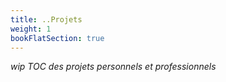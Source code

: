 ```yaml
---
title: ..Projets
weight: 1
bookFlatSection: true
---
```


_wip TOC des projets personnels et professionnels_